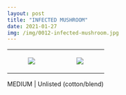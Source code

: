 ```yaml
---
layout: post
title: "INFECTED MUSHROOM"
date: 2021-01-27
img: /img/0012-infected-mushroom.jpg
---
```




<table style="width:100%;"><tr><td style="vertical-align:top;">
      <figure class="tmblr-full" data-orig-height="2048" data-orig-width="1365" data-orig-src="https://concertshirts.netlify.app/shirts/0012/0012-01.jpg"><img src="https://64.media.tumblr.com/b5e5a8fdd4b7723a3fb2c5fc3fc20acf/23fdc2a0071613ad-78/s540x810/12d6c05f1065135b40c858d5c44ae2491a1d78ef.jpg" data-orig-height="2048" data-orig-width="1365" data-orig-src="https://concertshirts.netlify.app/shirts/0012/0012-01.jpg"/></figure></td>
    <td style="vertical-align:top;">
      <figure class="tmblr-full" data-orig-height="2048" data-orig-width="1365" data-orig-src="https://concertshirts.netlify.app/shirts/0012/0012-02.jpg"><img src="https://64.media.tumblr.com/222e3ba89db7655bf7e1267b25265eb1/23fdc2a0071613ad-60/s540x810/ddddc31959aad12faafe9b9a5e6a83f48b43fbc5.jpg" data-orig-height="2048" data-orig-width="1365" data-orig-src="https://concertshirts.netlify.app/shirts/0012/0012-02.jpg"/></figure></td>
  </tr></table><p>
  MEDIUM | Unlisted (cotton/blend)
</p>
